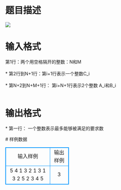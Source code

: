 # 

 
 # 题目描述 
<p>
<img border="0" src="/source/joyoi/tyvj-2646/img/aHR0cDovL3d3dy5qb3lvaS5jbi9wcm9ibGVtL3R5dmotMjY0Ni9wcm9ibGVtc19pbWFnZXMvMzEwMS8xODI4LmpwZw==.jpg"> </p> 

 
 # 输入格式 
<p>
第1行：两个用空格隔开的整数：N和M<br><br>* 第2行到N+1行：第i+1行表示一个整数C_i<br><br>* 第N+2到N+M+1行： 第i+N+1行表示2个整数 A_i和B_i<br><br></p> 

 
 # 输出格式 
<p>
* 第一行： 一个整数表示最多能够被满足的要求数<br></p> 
# 样例数据
<style>
        table,table tr th, table tr td { border:1px solid #0094ff; }
        table { width: 200px; min-height: 25px; line-height: 25px; text-align: center; border-collapse: collapse;}   
    </style>
<table>
	<tr>
		<td>输入样例</td>
		<td>输出样例</td>
	</tr>
<tr><td>5 4
1
3
2
1
3
1 3
2 5
2 3
4 5
</td><td>3</td></tr></table>
